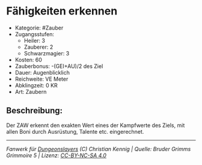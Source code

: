 # Fähigkeiten erkennen  
- Kategorie: #Zauber  
- Zugangsstufen:  
  - Heiler: 3  
  - Zauberer: 2  
  - Schwarzmagier: 3  
- Kosten: 60  
- Zauberbonus: -(GEI+AU)/2 des Ziel  
- Dauer: Augenblicklich  
- Reichweite: VE Meter  
- Abklingzeit: 0 KR  
- Art: Zaubern     

## Beschreibung:
Der ZAW erkennt den exakten Wert eines der Kampfwerte des Ziels, mit allen Boni durch Ausrüstung, Talente etc. eingerechnet.


___
*Fanwerk für [Dungeonslayers](https://www.dungeonslayers.net/) (C) Christian Kennig | Quelle: Bruder Grimms Grimmoire 5 | Lizenz: [CC-BY-NC-SA 4.0](https://creativecommons.org/licenses/by-nc-sa/4.0/deed.de)*